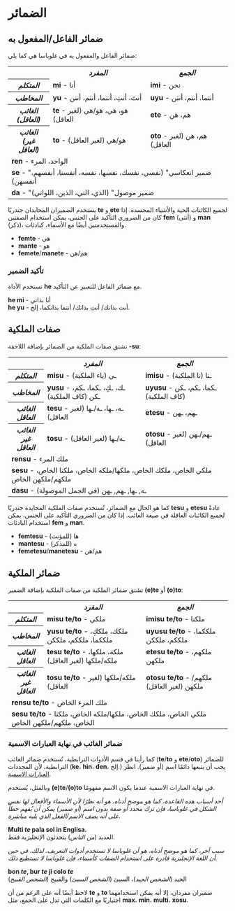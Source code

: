 <h1>الضمائر</h1>
<p>
</p>
<h2>ضمائر الفاعل/المفعول به</h2>
<p>ضمائر الفاعل والمفعول به في غلوباسا هي كما يلي:</p>
<table style="width:100%">
	<tbody>
		<tr>
			<td></td>
			<th><b><i>المفرد</i></b></th>
			<th><b><i>الجمع</i></b></th>
		</tr>
		<tr>
			<th><b><i>المتكلم</i></b></th>
			<td><b>mi</b> - أنا</td>
			<td><b>imi</b> - نحن</td>
		</tr>
		<tr>
			<th><b><i>المخاطب</i></b></th>
			<td><b>yu</b> - أنتَ، أنتِ، أنتما، أنتم، أنتن</td>
			<td><b>uyu</b> - أنتما، أنتم، أنتن</td>
		</tr>
		<tr>
			<th><b><i>الغائب<br />(العاقل)</i></b></th>
			<td><b>te</b> - هو، هي، هو/هي (لغير العاقل)</td>
			<td><b>ete</b> - هم، هن</td>
		</tr>
		<tr>
			<th><b><i>الغائب<br />(غير العاقل)</i></b></th>
			<td><b>to</b> - هو/هي (لغير العاقل)</td>
			<td><b>oto</b> - هم، هن (لغير العاقل)</td>
		</tr>
		<tr>
		</tr>
		<tr>
			<td colspan="3"><b>ren</b> - الواحد، المرء</td>
		</tr>
		<tr>
			<td colspan="3"><b>se</b> - "ضمير انعكاسي" (نفسي، نفسك، نفسها، نفسه، أنفسنا، أنفسهم، أنفسهن) </td>
		</tr>
		<tr>
			<td colspan="3"><b>da</b> - "ضمير موصول" (الذي، التي، الذين، اللواتي)</td>
		</tr>
	</tbody>
</table>
<p>يستخدم الضميران المحايدان جندريًا <strong>te</strong> و <strong>ete</strong> لجميع الكائنات الحية والأشياء المجسدة.
	إذا كان من الضروري التأكيد على الجنس، يمكن استخدام الصفتين <strong>fem</strong> (أنثى) و <strong>man</strong> (ذكر)،
	والمستخدمتين أيضًا مع الأسماء، كبادئات.</p>
<ul>
	<li><strong>femte</strong> - هي</li>
	<li><strong>mante</strong> - هو</li>
	<li><strong>femete</strong>/<strong>manete</strong> - هم/هن</li>
</ul>
<h3>تأكيد الضمير</h3>
<p>تستخدم الأداة <strong>he</strong> مع ضمائر الفاعل للتعبير عن التأكيد.</p>
<p><strong>he mi</strong> - أنا بذاتي<br />
	<strong>he yu</strong> - أنت بذاتك/ أنتِ بذاتك/ أنتما بذاتكما، إلخ.
</p>
<h2>صفات الملكية <span id="suyali_sifalexi"></span></h2>
<p>تشتق صفات الملكية من الضمائر بإضافة اللاحقة <strong>-su</strong>:</p>
<table style="width:100%">
	<tbody>
		<tr>
			<td></td>
			<th><b><i>المفرد</i></b></th>
			<th><b><i>الجمع</i></b></th>
		</tr>
		<tr>
			<th><b><i>المتكلم</i></b></th>
			<td><b>misu</b> - ـي (ياء الملكية)</td>
			<td><b>imisu</b> - ـنا (نا الملكية)</td>
		</tr>
		<tr>
			<th><b><i>المخاطب</i></b></th>
			<td><b>yusu</b> - ـك، ـكِ، ـكما، ـكم، ـكن (كاف الملكية)</td>
			<td><b>uyusu</b> - ـكما، ـكم، ـكن (كاف الملكية)</td>
		</tr>
		<tr>
			<th><b><i>الغائب<br />العاقل</i></b></th>
			<td><b>tesu</b> - ـه، ـها، ـه/ـها (لغير العاقل)</td>
			<td><b>etesu</b> - ـهم، ـهن</td>
		</tr>
		<tr>
			<th><b><i>الغائب<br />غير العاقل</i></b></th>
			<td><b>tosu</b> - ـه/ـها (لغير العاقل)</td>
			<td><b>otosu</b> - ـهم/ـهن (لغير العاقل)</td>
		</tr>
		<tr>
		</tr>
		<tr>
			<td colspan="3"><b>rensu</b> - ملك المرء</td>
		</tr>
		<tr>
			<td colspan="3"><b>sesu</b> - ملكي الخاص، ملكك الخاص، ملكها/ملكه الخاص، ملكنا الخاص، ملكهم/ملكهن الخاص </td>
		</tr>
		<tr>
			<td colspan="3"><b>dasu</b> - (في الجمل الموصولة) ـه, ـها, ـهم, ـهن </td>
		</tr>
	</tbody>
</table>
<p>كما هو الحال مع الضمائر، تُستخدم صفات الملكية المحايدة جندريًا <strong>tesu</strong> و <strong>etesu</strong> عادةً
	لجميع الكائنات العاقلة في صيغة الغائب. إذا كان من الضروري التأكيد على الجنس، يمكن استخدام البادئات
	<strong>fem</strong> و <strong>man</strong>.</p>
<ul>
	<li><strong>femtesu</strong> - ها (للمؤنث)</li>
	<li><strong>mantesu</strong> - ه (للمذكر)</li>
	<li><strong>femetesu</strong>/<strong>manetesu</strong> - هم/هن</li>
</ul>
<h2>ضمائر الملكية</h2>
<p>تشتق ضمائر الملكية من صفات الملكية بإضافة الضمير <strong>(e)te</strong> أو <strong>(o)to</strong>:</p>
<table style="width:100%">
	<tbody>
		<tr>
			<td></td>
			<th><b><i>المفرد</i></b></th>
			<th><b><i>الجمع</i></b></th>
		</tr>
		<tr>
			<th><b><i>المتكلم</i></b></th>
			<td><b>misu te/to</b> - ملكي</td>
			<td><b>imisu te/to</b> - ملكنا</td>
		</tr>
		<tr>
			<th><b><i>المخاطب</i></b></th>
			<td><b>yusu te/to</b> - ملكك، ملككِ، ملككما، ملككم، ملككن</td>
			<td><b>uyusu te/to</b> - ملككما، ملككم، ملككن</td>
		</tr>
		<tr>
			<th><b><i>الغائب<br />العاقل</i></b></th>
			<td><b>tesu te/to</b> - ملكه، ملكها، ملكه/ملكها (لغير العاقل)</td>
			<td><b>etesu te/to</b> - ملكهم، ملكهن</td>
		</tr>
		<tr>
			<th><b><i>الغائب<br />غير العاقل</i></b></th>
			<td><b>tosu te/to</b> - ملكه/ملكها (لغير العاقل)</td>
			<td><b>otosu te/to</b> - ملكهم/ملكهن (لغير العاقل)</td>
		</tr>
		<tr>
		</tr>
		<tr>
			<td colspan="3"><b>rensu te/to</b> - ملك المرء الخاص</td>
		</tr>
		<tr>
			<td colspan="3"><b>sesu te/to</b> - ملكي الخاص، ملكك الخاص، ملكها/ملكه الخاص، ملكنا الخاص، ملكهم/ملكهن الخاص
			</td>
		</tr>
	</tbody>
</table>
<h3>ضمائر الغائب في نهاية العبارات الاسمية</h3>
<p>كما رأينا في قسم الأدوات الترابطية، تُستخدم ضمائر الغائب (<strong>te</strong>/<strong>to</strong> و
	<strong>ete</strong>/<strong>oto</strong>) للضمائر الترابطية، لأن المحددات (<strong>ke</strong>،
	<strong>hin</strong>، <strong>den</strong>، إلخ.) يجب أن يتبعها دائمًا اسم (أو ضمير). انظر <a
		href="./jumlemonli-estrutur.html#pornamelexi_in_namelexili_jumlemon">العبارات الاسمية</a>.</p>
<p>وبالمثل، يُستخدم <strong>(e)te</strong>/<strong>(o)to</strong> في نهاية العبارات الاسمية عندما يكون الاسم مفهومًا.
</p>
<p><em>أحد أسباب هذه القاعدة، كما هو موضح أدناه، هو أنه نظرًا لأن الأسماء والأفعال لها نفس الشكل في غلوباسا، فإن ترك
		محدد أو صفة بدون اسم (أو ضمير) يمكن أن يُفهم خطأً على أنه يصف الاسم/الفعل الذي يليه مباشرة.</em></p>
<p><strong>Multi <em>te</em> pala sol in Englisa.</strong><br /> العديد (<em>من الناس</em>) يتحدثون الإنجليزية فقط.</p>
<p><em>سبب آخر، كما هو موضح أدناه، هو أن غلوباسا لا تستخدم أدوات التعريف. لذلك، في حين أن اللغة الإنجليزية قادرة على
		استخدام الصفات كأسماء، فإن غلوباسا لا تستطيع ذلك.</em></p>
<p><strong>bon <em>te</em>, bur <em>te</em> ji colo <em>te</em></strong><br /> الجيد (<em>الشخص الجيد</em>)، السيئ
	(<em>الشخص السيئ</em>) والقبيح (<em>الشخص القبيح</em>)</p>
<p>لاحظ أيضًا أنه على الرغم من أن <strong>te</strong> و <strong>to</strong> ضميران مفردان، إلا أنه يمكن استخدامهما
	اختياريًا مع الكلمات التي تدل على الجمع، مثل <strong>max</strong>، <strong>min</strong>، <strong>multi</strong>،
	<strong>xosu</strong>.</p>
<p></p>
